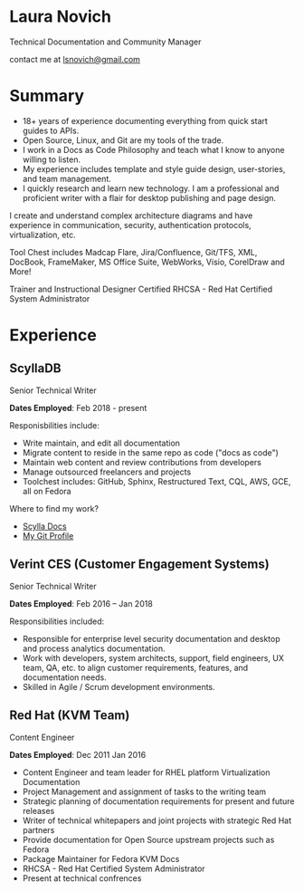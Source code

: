 # Laura Novich 

Technical Documentation and Community Manager

contact me at lsnovich@gmail.com

# Summary

- 18+ years of experience documenting everything from quick start guides to APIs. 
- Open Source, Linux, and Git are my tools of the trade. 
- I work in a Docs as Code Philosophy and teach what I know to anyone willing to listen. 
- My experience includes template and style guide design, user-stories, and team management.  
- I quickly research and learn new technology.  I am a professional and proficient writer with a flair for desktop publishing and page design.

I create and understand complex architecture diagrams and have experience in communication, security, authentication protocols, virtualization, etc. 

Tool Chest includes Madcap Flare, Jira/Confluence, Git/TFS, XML, DocBook, FrameMaker, MS Office Suite, WebWorks, Visio, CorelDraw and More!

Trainer and Instructional Designer
Certified RHCSA - Red Hat Certified System Administrator

# Experience

## ScyllaDB 
Senior Technical Writer

**Dates Employed**: Feb 2018 - present

Responisbilities include:
* Write maintain, and edit all documentation 
* Migrate content to reside in the same repo as code ("docs as code")
* Maintain web content and review contributions from developers
* Manage outsourced freelancers and projects
* Toolchest includes: GitHub, Sphinx, Restructured Text, CQL, AWS, GCE, all on Fedora

Where to find my work? 
* [Scylla Docs](https://docs.scylladb.com)
* [My Git Profile](https://github.com/lauranovich)


## Verint CES (Customer Engagement Systems)
Senior Technical Writer  

**Dates Employed**: Feb 2016 – Jan 2018

Responsibilities included:
* Responsible for enterprise level security documentation and desktop and process analytics documentation. 
* Work with developers, system architects, support, field engineers, UX team, QA, etc. to align customer requirements, features, and documentation needs.
* Skilled in Agile / Scrum development environments. 

## Red Hat (KVM Team)
Content Engineer

**Dates Employed**: Dec 2011 Jan 2016

* Content Engineer and team leader for RHEL platform Virtualization Documentation
* Project Management and assignment of tasks to the writing team
* Strategic planning of documentation requirements for present and future releases
* Writer of technical whitepapers and joint projects with strategic Red Hat partners
* Provide documentation for Open Source upstream projects such as Fedora
* Package Maintainer for Fedora KVM Docs
* RHCSA - Red Hat Certified System Administrator
* Present at technical confrences

